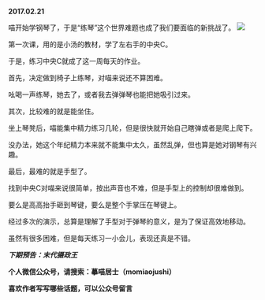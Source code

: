 
          
**2017.02.21**

喵开始学钢琴了，于是“练琴”这个世界难题也成了我们要面临的新挑战了。
![](https://pic3.zhimg.com/v2-d915c00c7efbbe64c6c7531ed9c1339a.jpg)


第一次课，用的是小汤的教材，学了左右手的中央C。

于是，练习中央C就成了这一周每天的作业。

首先，决定做到椅子上练琴，对喵来说还不算困难。

吆喝一声练琴，她去了，或者我去弹弹琴也能把她吸引过来。

其次，比较难的就是能坐住。

坐上琴凳后，喵能集中精力练习几轮，但是很快就开始自己瞎弹或者是爬上爬下。

没办法，她这个年纪精力本来就不能集中太久，虽然乱弹，但也算是她对钢琴有兴趣。

最后，最难的就是手型了。

找到中央C对喵来说很简单，按出声音也不难，但是手型上的控制却很难做到。

要么是高高抬手砸到琴键，要么是整个手掌压在琴键上。

经过多次的演示，总算是理解了手型对于弹琴的意义，是为了保证高效地移动。

虽然有很多困难，但是每天练习一小会儿，表现还真是不错。


***下期预告：末代摄政王***


**个人微信公众号，请搜索：摹喵居士（momiaojushi）**

**喜欢作者写写哪些话题，可以公众号留言**

        